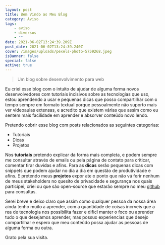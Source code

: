 ```yaml
---
layout: post
title: Bem Vindo ao Meu Blog
category: Aviso
tags:
    - aviso
    - diversos
    - ""
date: 2021-06-02T13:24:39.209Z
post_date: 2021-06-02T13:24:39.240Z
cover: /images/uploads/pexels-photo-5759268.jpeg
isBanner: false
special: false
active: true
---
```


> Um blog sobre desenvolvimento para web

Eu criei esse blog com o intuito de ajudar de alguma forma novos desenvolvedores com tutoriais incisivos sobre as tecnologias que uso, estou aprendendo a usar e pequenas dicas que posso compartilhar com o tempo sempre em formato textual porque pessoalmente não suporto mais ver videoaulas extensas, e acredito que existem várias que assim como eu sentem mais facilidade em aprender e absorver conteúdo novo lendo.

Pretendo cobrir esse blog com posts relacionados as seguintes categorias:

-   Tutoriais
-   Dicas
-   Projetos

Nos **tutoriais** pretendo explicar da forma mais completa, e podem sempre me consultar através de emails ou pela página de contato para criticar, comentar tirar duvidas e afins. Para as **dicas** serão pequenas dicas com snippets que podem ajudar no dia a dia em questão de produtividade e afins. E pretendo meus **projetos** expor ate o ponto que não vá ferir nenhum de meus stakeholders no quesito de privacidade e segurança nos quais participei, criei ou que são open-source que estarão sempre no meu [github](https://github.com/Jorgen-Jr) para consultas.

Serei breve e deixo claro que assim como qualquer pessoa da nossa área ainda tenho muito a aprender, com a quantidade de coisas incrveis que a rea de tecnologia nos possibilita fazer e dificl manter o foco ou aprender tudo o que desejamos aprender, mas possuo experiencias que desejo compartilhar e espero que meu conteúdo possa ajudar as pessoas de alguma forma ou outra.

Grato pela sua visita.
